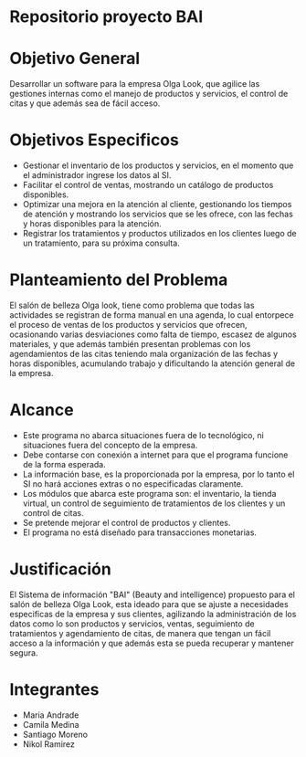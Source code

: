 # Repositorio proyecto BAI

# Objetivo General
Desarrollar un software para la empresa Olga Look, 
que agilice las gestiones internas como el manejo de productos y servicios, 
el control de citas y que además sea de fácil acceso.


# Objetivos Especificos
- Gestionar el inventario de los productos y servicios, en el momento que el administrador ingrese los datos al SI. 
- Facilitar el control de ventas, mostrando un catálogo de productos disponibles. 
- Optimizar una mejora en la atención al cliente, gestionando los tiempos de atención y mostrando los servicios que se les ofrece, con las fechas y horas disponibles para la atención. 
- Registrar los tratamientos y productos utilizados en los clientes luego de un tratamiento, para su próxima consulta. 

# Planteamiento del Problema
El salón de belleza Olga look, tiene como problema que todas las actividades se registran de forma manual en una agenda, lo cual entorpece el proceso de ventas de los productos y servicios que ofrecen, ocasionando varias desviaciones como falta de tiempo, escasez de algunos materiales, y que además también presentan problemas con los agendamientos de las citas teniendo mala organización de las fechas y horas disponibles, acumulando trabajo y dificultando la atención general de la empresa.

# Alcance
- Este programa no abarca situaciones fuera de lo tecnológico, ni situaciones fuera del concepto de la empresa.
- Debe contarse con conexión a internet para que el programa funcione de la forma esperada.
- La información base, es la proporcionada por la empresa, por lo tanto el SI no hará acciones extras o no especificadas claramente. 
- Los módulos que abarca este programa son: el inventario, la tienda virtual, un control de seguimiento de tratamientos de los clientes y un control de citas.
- Se pretende mejorar el control de productos y clientes.
- El programa no está diseñado para transacciones monetarias.


# Justificación
El Sistema de información  "BAI" (Beauty and intelligence) propuesto para el salón de belleza Olga Look, esta ideado para que se ajuste a necesidades especificas de la empresa y sus clientes, agilizando la administración de los datos como lo son productos y servicios, ventas, seguimiento de tratamientos y agendamiento de citas, de manera que tengan un fácil acceso a la información y que además esta se pueda recuperar y mantener segura.


# Integrantes
- Maria Andrade
- Camila Medina
- Santiago Moreno
- Nikol Ramirez


